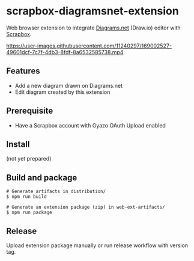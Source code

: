 # scrapbox-diagramsnet-extension

Web browser extension to integrate [Diagrams.net](https://www.diagrams.net/) (Draw.io) editor with [Scrapbox](https://scrapbox.io).

https://user-images.githubusercontent.com/11240297/169002527-49601dcf-7c7f-4db3-8fdf-8a6532585738.mp4

## Features

- Add a new diagram drawn on Diagrams.net
- Edit diagram created by this extension

## Prerequisite

- Have a Scrapbox account with Gyazo OAuth Upload enabled

## Install

(not yet prepared)

## Build and package

```
# Generate artifacts in distribution/
$ npm run build

# Generate an extension package (zip) in web-ext-artifacts/
$ npm run package
```

## Release

Upload extension package manually or run release workflow with version tag.
